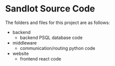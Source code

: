 # Sandlot Source Code

The folders and files for this project are as follows:
- backend
    * backend PSQL database code
- middleware
    * communication/routing python code
- website
    * frontend react code
